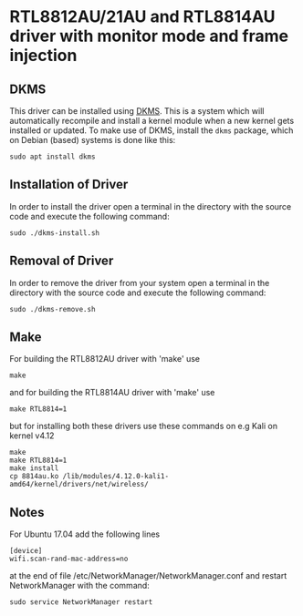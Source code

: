 # RTL8812AU/21AU and RTL8814AU driver with monitor mode and frame injection


## DKMS
This driver can be installed using [DKMS](http://linux.dell.com/dkms/). This is a system which will automatically recompile and install a kernel module when a new kernel gets installed or updated. To make use of DKMS, install the `dkms` package, which on Debian (based) systems is done like this:
```
sudo apt install dkms
```

## Installation of Driver
In order to install the driver open a terminal in the directory with the source code and execute the following command:
```
sudo ./dkms-install.sh
```

## Removal of Driver
In order to remove the driver from your system open a terminal in the directory with the source code and execute the following command:
```
sudo ./dkms-remove.sh
```

## Make
For building the RTL8812AU driver with 'make' use
```
make 
```
and for building the RTL8814AU driver with 'make' use
```
make RTL8814=1
```
but for installing both these drivers use these commands on e.g Kali on kernel v4.12
```
make
make RTL8814=1
make install
cp 8814au.ko /lib/modules/4.12.0-kali1-amd64/kernel/drivers/net/wireless/
```

## Notes
For Ubuntu 17.04 add the following lines
```
[device]
wifi.scan-rand-mac-address=no
```
at the end of file /etc/NetworkManager/NetworkManager.conf and restart NetworkManager with the command:
```
sudo service NetworkManager restart
